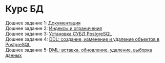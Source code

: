 # Курс БД
Дошнее задание 1: [Документация](https://github.com/ArinichElena/Documentation)  
Дошнее задание 2: [Индексы и ограничения](https://github.com/ArinichElena/indexes_and_constraints)  
Дошнее задание 3: [Установка СУБД PostgreSQL](https://github.com/ArinichElena/PostgreSQL)  
Дошнее задание 4: [DDL: создание, изменение и удаление объектов в PostgreSQL](https://github.com/ArinichElena/DDL)  
Дошнее задание 5: [DML: вставка, обновление, удаление, выборка данных ](https://github.com/ArinichElena/DML)
